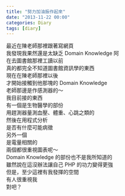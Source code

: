 ```yaml
---
title: "努力加油振作起來"
date: "2013-11-22 00:00"
categories: Diary
tags: [diary]
---
```


最近在陳老師那裡跟著寫網頁  
我發現我果然還是太缺乏 Domain Knowledge 阿  
在去圖書館那裡工讀以前  
真的都完全不知道圖書館資訊學的東西  
現在在陳老師那裡以後  
才開始接觸到他那塊的 Domain Knowledge  
老師那邊是作感測器的～  
我目前接的東西  
有一個是生物醫學的部份  
用趕測器量測血壓、體重、心跳之類的  
然後在用程式分析  
是否有什麼可能病徵  
另外一個  
是電量相關的  
兩個都很重視圖表呢～  
Domain Knowledge 的部份也不是我所知道的  
雖然說在這沒辦法讓自己 PHP 的功力變得更強  
但是，至少這裡有我發揮的空間  
有人很重視我  
對吧？  
